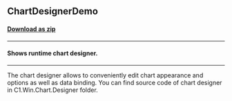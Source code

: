 ## ChartDesignerDemo
#### [Download as zip](https://grapecity.github.io/DownGit/#/home?url=https://github.com/GrapeCity/ComponentOne-WinForms-Samples/tree/master/NetFramework\FlexChart\CS\ChartDesigner\ChartDesignerDemo)
____
#### Shows runtime chart designer.
____
The chart designer allows to conveniently edit chart appearance and options as well as data binding. You can find source code of chart designer in C1.Win.Chart.Designer folder. 